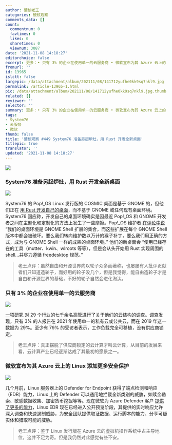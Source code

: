 ```yaml
---
author: 硬核老王
categories: 硬核观察
comments_data: []
count:
  commentnum: 0
  favtimes: 0
  likes: 0
  sharetimes: 0
  viewnum: 3087
date: '2021-11-08 14:18:27'
editorchoice: false
excerpt: 更多：• 只有 3% 的企业在使用单一的云服务商 • 微软宣布为其 Azure 云上的 Linux 添加更多安全保护
fromurl: ''
id: 13965
islctt: false
largepic: /data/attachment/album/202111/08/141712yufhe0kk9sq7nkl9.jpg
permalink: /article-13965-1.html
pic: /data/attachment/album/202111/08/141712yufhe0kk9sq7nkl9.jpg.thumb.jpg
related: []
reviewer: ''
selector: ''
summary: 更多：• 只有 3% 的企业在使用单一的云服务商 • 微软宣布为其 Azure 云上的 Linux 添加更多安全保护
tags:
- System76
- 云服务
- 微软
thumb: false
title: '硬核观察 #449 System76 准备另起炉灶，用 Rust 开发全新桌面'
titlepic: true
translator: ''
updated: '2021-11-08 14:18:27'
---
```


![](/data/attachment/album/202111/08/141712yufhe0kk9sq7nkl9.jpg)


### System76 准备另起炉灶，用 Rust 开发全新桌面


![](/data/attachment/album/202111/08/141723s5q2nqk4r3kz5po4.jpg)


System76 的 Pop!\_OS Linux 发行版的 COSMIC 桌面是基于 GNOME 的，但他们正在 [用 Rust 开发自己的桌面](https://www.phoronix.com/scan.php?page=news_item&px=Pop-OS-New-Rust-Desktop)，而不基于 GNOME 或任何现有桌面环境。System76 回应称，开发自己的桌面环境确实是因最近 Pop!\_OS 和 GNOME 开发者之间在主题化和定制化的方法上发生了一些摩擦。Pop!\_OS 维护者 [在评论中说](https://old.reddit.com/r/pop_os/comments/qnvrou/will_pop_os_ever_do_an_officially_kde_flavor_or/hjqpj7y/) “我们的桌面环境是 GNOME Shell 扩展的集合，而这些扩展在每个 GNOME Shell 版本中都会被破坏。要么我们转向维护数以万计的猴子补丁，要么我们用正确的方式，成为与 GNOME Shell 一样的成熟的桌面环境。” 他们的新桌面会 “使用已经存在的工具（mutter、kwin、wlroots 等等），但是会从头开始用 Rust 实现周围的 shell...并尽力遵循 freedesktop 规范。”



> 
> 老王点评：虽然自由和开源世界向以轮子众多而著称，也屡屡有人批评贡献者们只知道造轮子，而好用的轮子没几个，但是我觉得，能自由造轮子才是自由和开源世界的基础，不好的轮子自然会进化淘汰。
> 
> 
> 


### 只有 3% 的企业在使用单一的云服务商


![](/data/attachment/album/202111/08/141745tlzq793189e1l1vu.jpg)


[一项研究](https://www.ibm.com/thought-leadership/institute-business-value/report/cloud-transformation) 对 29 个行业的七千余名高管进行了关于他们的云结构的调查。调查发现，只有 3% 的人报告在 2021 年使用单一的私有云或公共云，而在 2019 年这一数据为 29%。至少有 79% 的受访者表示，工作负载完全可移植，没有供应商锁定。



> 
> 老王点评：真正摆脱了供应商锁定的云计算才叫云计算，从目前的发展来看，云计算产业已经逐渐达成了其最初的愿景之一。
> 
> 
> 


### 微软宣布为其 Azure 云上的 Linux 添加更多安全保护


![](/data/attachment/album/202111/08/141807zrxvxe2lz303360t.jpg)


几个月前，Linux 服务器上的 Defender for Endpoint 获得了端点检测和响应（EDR）能力，Linux 上的 Defender 可以通用地拦截全新类别的威胁，如赎金勒索、敏感数据收集、加密货币挖掘等等。现在微软为 Azure Defender 客户 [提供了更多的能力](https://www.zdnet.com/article/microsoft-just-expanded-its-malware-protection-for-linux-servers/)，Linux EDR 现在已经进入公开预览阶段，其提供的实时响应允许深入调查和快速遏制威胁，为安全团队提供取证数据、运行脚本的能力、分享可疑实体和猎取可能的威胁。



> 
> 老王点评：鉴于 Linux 发行版在 Azure 云的虚拟机操作系统中占主导地位，这并不足为奇。但是我仍然对此感觉有些不安。
> 
> 
>